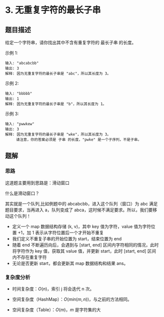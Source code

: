 <script type="text/javascript" src="http://cdn.mathjax.org/mathjax/latest/MathJax.js?config=default"></script>

# 3. 无重复字符的最长子串

## 题目描述

给定一个字符串，请你找出其中不含有重复字符的 最长子串 的长度。

示例 1:

```text
输入: "abcabcbb"
输出: 3
解释: 因为无重复字符的最长子串是 "abc"，所以其长度为 3。
```

示例 2:

```text
输入: "bbbbb"
输出: 1
解释: 因为无重复字符的最长子串是 "b"，所以其长度为 1。
```

示例 3:

```text
输入: "pwwkew"
输出: 3
解释: 因为无重复字符的最长子串是 "wke"，所以其长度为 3。
     请注意，你的答案必须是 子串 的长度，"pwke" 是一个子序列，不是子串。
```

## 题解

### 思路

这道题主要用到思路是：滑动窗口

什么是滑动窗口？

其实就是一个队列,比如例题中的 abcabcbb，进入这个队列（窗口）为 abc 满足题目要求，当再进入 a，队列变成了 abca，这时候不满足要求。所以，我们要移动这个队列！

- 定义一个 map 数据结构存储 (k, v)，其中 key 值为字符，value 值为字符位置 +1，加 1 表示从字符位置后一个才开始不重复
- 我们定义不重复子串的开始位置为 start，结束位置为 end
- 随着 end 不断遍历向后，会遇到与 [start, end] 区间内字符相同的情况，此时将字符作为 key 值，获取其 value 值，并更新 start，此时 [start, end] 区间内不存在重复字符
- 无论是否更新 start，都会更新其 map 数据结构和结果 ans。

### 复杂度分析

- 时间复杂度：$O(n)$，索引 j 将会迭代 n 次。

- 空间复杂度（HashMap）：$O(min(m, n))$，与之前的方法相同。

- 空间复杂度（Table）：$O(m)$，$m$ 是字符集的大
